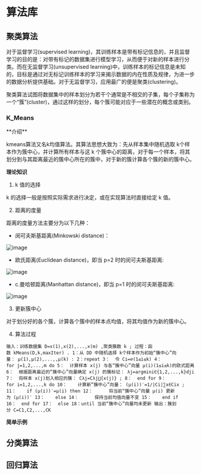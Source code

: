 <h1>算法库</h1>
<h2>聚类算法</h2>
对于监督学习(supervised learning)，其训练样本是带有标记信息的，并且监督学习的目的是：对带有标记的数据集进行模型学习，从而便于对新的样本进行分类。而在无监督学习(unsupervised learning)中，训练样本的标记信息是未知的，目标是通过对无标记训练样本的学习来揭示数据的内在性质及规律，为进一步的数据分析提供基础。对于无监督学习，应用最广的便是聚类(clustering)。

聚类算法试图将数据集中的样本划分为若干个通常是不相交的子集，每个子集称为一个“簇”(cluster)，通过这样的划分，每个簇可能对应于一些潜在的概念或类别。
<h3>K_Means</h3>
**介绍**

kmeans算法又名k均值算法。其算法思想大致为：先从样本集中随机选取 k个样本作为簇中心，并计算所有样本与这 k 个簇中心的距离，对于每一个样本，将其划分到与其距离最近的簇中心所在的簇中，对于新的簇计算各个簇的新的簇中心。

**理论知识**

1.  k 值的选择

k 的选择一般是按照实际需求进行决定，或在实现算法时直接给定 k 值。

2.  距离的度量

距离的度量方法主要分为以下几种：
*  闵可夫斯基距离(Minkowski distance)：

![image](/uploads/d618baa5b3766e465cf9227af1aecbf7/image.png)

*  欧氏距离(Euclidean distance)，即当 p=2 时的闵可夫斯基距离:

![image](/uploads/7eda6b0012384d7c6b5543cb5cc2b208/image.png)

*  c.曼哈顿距离(Manhattan distance)，即当 p=1 时的闵可夫斯基距离:

![image](/uploads/5abe462995bfaead2d96d56d54854e0d/image.png)

3.  更新簇中心

对于划分好的各个簇，计算各个簇中的样本点均值，将其均值作为新的簇中心。

4.  算法过程

`输入：训练数据集 D=x(1),x(2),...,x(m) ,聚类簇数 k ;
过程：函数 kMeans(D,k,maxIter) .
1：从 DD 中随机选择 k个样本作为初始“簇中心”向量： μ(1),μ(2),...,,μ(k) :
2：repeat
3：  令 Ci=∅(1≤i≤k)
4：  for j=1,2,...,m do
5：  计算样本 x(j) 与各“簇中心”向量 μ(i)(1≤i≤k)的欧式距离
6：  根据距离最近的“簇中心”向量确定 x(j) 的簇标记： λj=argmini∈{1,2,...,k}dji
7：  将样本 x(j)划入相应的簇： Cλj=Cλj⋃{x(j)} ;
8：  end for
9：  for i=1,2,...,k do
10：    计算新“簇中心”向量： (μ(i))′=1/|Ci|∑x∈Cix ;
11：    if (μ(i))′=μ(i) then
12：      将当前“簇中心”向量 μ(i) 更新为 (μ(i))′
13：    else
14：      保持当前均值向量不变
15：    end if
16：  end for
17：  else
18：until 当前“簇中心”向量均未更新
输出：簇划分 C=C1,C2,...,CK`

**简单示例**

<h2>分类算法</h2>
<h2>回归算法</h2>